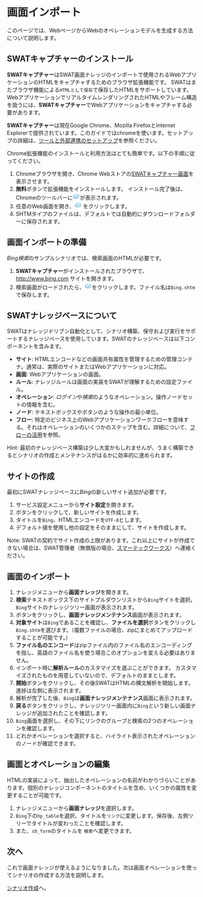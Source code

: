 画面インポート
===

このページでは、WebページからWebのオペレーションモデルを生成する方法について説明します。

SWATキャプチャーのインストール
---

**SWATキャプチャー**はSWAT画面ナレッジのインポートで使用されるWebアプリケーションのHTMLをキャプチャするためのブラウザ拡張機能です。 SWATはまたブラウザ機能による`HTMLとして保存`で保存したHTMLをサポートしています。 WebアプリケーションでリアルタイムレンダリングされたHTMLやフレーム構造を扱うには、**SWATキャプチャー**でWebアプリケーションをキャプチャする必要があります。

**SWATキャプチャー**は現在Google Chrome、Mozilla FirefoxとInternet Explorerで提供されています。このガイドではchromeを使います。セットアップの詳細は、[ツールと外部連携のセットアップ](setup_tools.md#SWATキャプチャー)を参照ください。 

Chrome拡張機能のインストールと利用方法はとても簡単です。以下の手順に従ってください。

1. Chromeブラウザを開き、Chrome Webストアの[SWATキャプチャー画面](https://chrome.google.com/webstore/detail/lblhhpmbencpjckcgehlfndpibomonie)を表示させます。 
2. <span class="glyphicon glyphicon-plus"></span> **無料**ボタンで拡張機能をインストールします。 インストール完了後は、Chromeのツールバーに![SWAT icon](/swat/assets/images/extension.png)が表示されます。
3. 任意のWeb画面を開き、![SWAT icon](/swat/assets/images/extension.png) をクリックします。 
4. SHTMタイプのファイルは、デフォルトでは自動的にダウンロードフォルダーに保存されます。

画面インポートの準備
---

*Bing検索*のサンプルシナリオでは、検索画面のHTMLが必要です。

1. **SWATキャプチャー**がインストールされたブラウザで、 http://www.bing.com サイトを開きます。
2. 検索画面がロードされたら、![SWAT icon](/swat/assets/images/extension.png)をクリックします。ファイル名は`Bing.shtm`で保存します。

SWATナレッジベースについて
---

SWATはナレッジドリブン自動化として、シナリオ構築、保守および実行をサポートするナレッジベースを使用しています。SWATのナレッジベースは以下コンポーネントを含みます。

* **サイト**: HTMLエンコードなどの画面共有属性を管理するための管理コンテナ。通常は、実際のサイトまたはWebアプリケーションに対応。
* **画面**: Webアプリケーションの画面。 
* **ルール**: ナレッジルールは画面の実装をSWATが理解するための設定ファイル。
* **オペレーション**: *ログイン*や*検索*のようなオペレーション。操作ノードセットの情報を含む。
* **ノード**: テキストボックスやボタンのような操作の最小単位。
* **フロー**: 特定のビジネス上のWebアプリケーションワークフローを意味する。それはオペレーションのいくつかのステップを含む。詳細について、[フローの活用](article_flow.md)を参照。

Hint: 最初のナレッジベース構築は少し大変かもしれませんが、うまく構築できるとシナリオの作成とメンテナンスがはるかに効率的に進められます。

サイトの作成
---

最初にSWATナレッジベースに*Bing*の新しいサイト追加が必要です。

1. サービス設定メニューから**サイト設定**を開きます。
2. <span class="glyphicon glyphicon-plus"></span> ボタンをクリックして、新しいサイトを作成します。
3. タイトルを`Bing`、HTMLエンコードを`UTF-8`とします。
4. デフォルト値を使用し他の設定をそのままにして、サイトを作成します。

Note: SWATの契約でサイト作成の上限があります。これ以上にサイトが作成できない場合は、SWAT管理者（無償版の場合、[スマーテックワークス](mailto:sales@smartekworks.com)）へ連絡ください。

画面のインポート
---

1. ナレッジメニューから**画面ナレッジ**を開きます。
2. **検索**テキストボックス下のサイトプルダウンリストから`Bing`サイトを選択。`Bing`サイトのナレッジツリー画面が表示されます。
3. <span class="glyphicon glyphicon-plus"></span>ボタンをクリックし、**画面ナレッジメンテナンス**画面が表示されます。
4. **対象サイト**は`Bing`であることを確認し、**ファイルを選択**ボタンをクリックし`Bing.shtm`を選びます。（複数ファイルの場合、zipにまとめてアップロードすることが可能です。）
5. **ファイル名のエンコード**はzipファイル内のファイル名のエンコーディングを指し、英語のファイル名を使う場合このオプションを変える必要はありません。
6. インポート時に**解析ルール**のカスタマイズを選ぶことができます。 カスタマイズされたものを用意していないので、デフォルトのままとします。
7. **開始**ボタンをクリックし、その後SWATはHTMLの構文解析を開始します。進捗は左側に表示されます。
8. 解析が完了した後、`Bing`は**画面ナレッジメンテナンス**画面に表示されます。
9. **戻る**ボタンをクリックし、ナレッジツリー画面内に`Bing`という新しい画面ナレッジが追加されたことを確認します。 
10. `Bing`画面を選択し、その下にリンクのグループと検索の2つのオペレーションを確認します。 
11. どれかオペレーションを選択すると、ハイライト表示されたオペレーションのノードが確認できます。

画面とオペレーションの編集
---

HTMLの実装によって、抽出したオペレーションの名前がわかりづらいことがあります。個別のナレッジコンポーネントのタイトルを含め、いくつかの属性を変更することが可能です。

1. ナレッジメニューから**画面ナレッジ**を選択します。
2. `Bing`下の`hp_table`を選択、タイトルを`リンク`に変更します。保存後、左側ツリーでタイトルが変わったことを確認します。
3. また、`sb_form`のタイトルを `検索`へ変更できます。

次へ
----

これで画面ナレッジが使えるようになりました。次は画面オペレーションを使ってシナリオの作成する方法を説明します。

[シナリオ作成](guide_scenarios.md)へ。